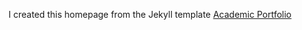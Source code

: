 I created this homepage from the Jekyll template [Academic Portfolio](https://jekyll-themes.com/academic-portfolio/)

